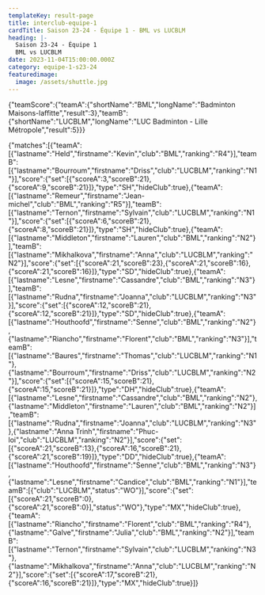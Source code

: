 ```yaml
---
templateKey: result-page
title: interclub-equipe-1
cardTitle: Saison 23-24 - Équipe 1 - BML vs LUCBLM 
heading: |-
  Saison 23-24 - Équipe 1
  BML vs LUCBLM
date: 2023-11-04T15:00:00.000Z
category: equipe-1-s23-24
featuredimage:
  image: /assets/shuttle.jpg
---
```


<teamscoreboard>{"teamScore":{"teamA":{"shortName":"BML","longName":"Badminton Maisons-laffitte","result":3},"teamB":{"shortName":"LUCBLM","longName":"LUC Badminton - Lille Métropole","result":5}}}</teamscoreboard>

<scoreboard>{"matches":[{"teamA":[{"lastname":"Held","firstname":"Kevin","club":"BML","ranking":"R4"}],"teamB":[{"lastname":"Bourroum","firstname":"Driss","club":"LUCBLM","ranking":"N1"}],"score":{"set":[{"scoreA":3,"scoreB":21},{"scoreA":9,"scoreB":21}]},"type":"SH","hideClub":true},{"teamA":[{"lastname":"Remeur","firstname":"Jean-michel","club":"BML","ranking":"R5"}],"teamB":[{"lastname":"Ternon","firstname":"Sylvain","club":"LUCBLM","ranking":"N1"}],"score":{"set":[{"scoreA":6,"scoreB":21},{"scoreA":8,"scoreB":21}]},"type":"SH","hideClub":true},{"teamA":[{"lastname":"Middleton","firstname":"Lauren","club":"BML","ranking":"N2"}],"teamB":[{"lastname":"Mikhalkova","firstname":"Anna","club":"LUCBLM","ranking":"N2"}],"score":{"set":[{"scoreA":21,"scoreB":23},{"scoreA":21,"scoreB":16},{"scoreA":21,"scoreB":16}]},"type":"SD","hideClub":true},{"teamA":[{"lastname":"Lesne","firstname":"Cassandre","club":"BML","ranking":"N3"}],"teamB":[{"lastname":"Rudna","firstname":"Joanna","club":"LUCBLM","ranking":"N3"}],"score":{"set":[{"scoreA":12,"scoreB":21},{"scoreA":12,"scoreB":21}]},"type":"SD","hideClub":true},{"teamA":[{"lastname":"Houthoofd","firstname":"Senne","club":"BML","ranking":"N2"},{"lastname":"Riancho","firstname":"Florent","club":"BML","ranking":"N3"}],"teamB":[{"lastname":"Baures","firstname":"Thomas","club":"LUCBLM","ranking":"N1"},{"lastname":"Bourroum","firstname":"Driss","club":"LUCBLM","ranking":"N2"}],"score":{"set":[{"scoreA":15,"scoreB":21},{"scoreA":15,"scoreB":21}]},"type":"DH","hideClub":true},{"teamA":[{"lastname":"Lesne","firstname":"Cassandre","club":"BML","ranking":"N2"},{"lastname":"Middleton","firstname":"Lauren","club":"BML","ranking":"N2"}],"teamB":[{"lastname":"Rudna","firstname":"Joanna","club":"LUCBLM","ranking":"N3"},{"lastname":"Anna Trinh","firstname":"Phuc-loi","club":"LUCBLM","ranking":"N2"}],"score":{"set":[{"scoreA":21,"scoreB":13},{"scoreA":16,"scoreB":21},{"scoreA":21,"scoreB":19}]},"type":"DD","hideClub":true},{"teamA":[{"lastname":"Houthoofd","firstname":"Senne","club":"BML","ranking":"N3"},{"lastname":"Lesne","firstname":"Candice","club":"BML","ranking":"N1"}],"teamB":[{"club":"LUCBLM","status":"WO"}],"score":{"set":[{"scoreA":21,"scoreB":0},{"scoreA":21,"scoreB":0}],"status":"WO"},"type":"MX","hideClub":true},{"teamA":[{"lastname":"Riancho","firstname":"Florent","club":"BML","ranking":"R4"},{"lastname":"Galve","firstname":"Julia","club":"BML","ranking":"N2"}],"teamB":[{"lastname":"Ternon","firstname":"Sylvain","club":"LUCBLM","ranking":"N3"},{"lastname":"Mikhalkova","firstname":"Anna","club":"LUCBLM","ranking":"N2"}],"score":{"set":[{"scoreA":17,"scoreB":21},{"scoreA":16,"scoreB":21}]},"type":"MX","hideClub":true}]}</scoreboard>